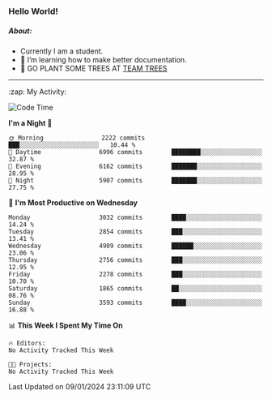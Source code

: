 ### Hello World!

##### About:
- Currently I am a student.
- 🌱 I’m learning how to make better documentation.
- 🌱 GO PLANT SOME TREES AT [TEAM TREES](https://teamtrees.org/)

---
  <summary>:zap: My Activity:</summary>
  
<!--START_SECTION:waka-->
![Code Time](http://img.shields.io/badge/Code%20Time-1%2C268%20hrs%2025%20mins-blue)

**I'm a Night 🦉** 

```text
🌞 Morning                2222 commits        ███░░░░░░░░░░░░░░░░░░░░░░   10.44 % 
🌆 Daytime                6996 commits        ████████░░░░░░░░░░░░░░░░░   32.87 % 
🌃 Evening                6162 commits        ███████░░░░░░░░░░░░░░░░░░   28.95 % 
🌙 Night                  5907 commits        ███████░░░░░░░░░░░░░░░░░░   27.75 % 
```
📅 **I'm Most Productive on Wednesday** 

```text
Monday                   3032 commits        ████░░░░░░░░░░░░░░░░░░░░░   14.24 % 
Tuesday                  2854 commits        ███░░░░░░░░░░░░░░░░░░░░░░   13.41 % 
Wednesday                4909 commits        ██████░░░░░░░░░░░░░░░░░░░   23.06 % 
Thursday                 2756 commits        ███░░░░░░░░░░░░░░░░░░░░░░   12.95 % 
Friday                   2278 commits        ███░░░░░░░░░░░░░░░░░░░░░░   10.70 % 
Saturday                 1865 commits        ██░░░░░░░░░░░░░░░░░░░░░░░   08.76 % 
Sunday                   3593 commits        ████░░░░░░░░░░░░░░░░░░░░░   16.88 % 
```


📊 **This Week I Spent My Time On** 

```text
🔥 Editors: 
No Activity Tracked This Week

🐱‍💻 Projects: 
No Activity Tracked This Week
```


 Last Updated on 09/01/2024 23:11:09 UTC
<!--END_SECTION:waka-->
